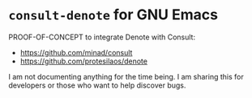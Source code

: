 # `consult-denote` for GNU Emacs

PROOF-OF-CONCEPT to integrate Denote with Consult:

- <https://github.com/minad/consult>
- <https://github.com/protesilaos/denote>

I am not documenting anything for the time being. I am sharing this
for developers or those who want to help discover bugs.

